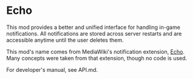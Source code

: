 # Echo

This mod provides a better and unified interface for handling in-game notifications. All notifications are stored across server restarts and are accessible anytime until the user deletes them.

This mod's name comes from MediaWiki's notification extension, [Echo](https://www.mediawiki.org/wiki/Extension:Echo). Many concepts were taken from that extension, though no code is used.

For developer's manual, see API.md.
